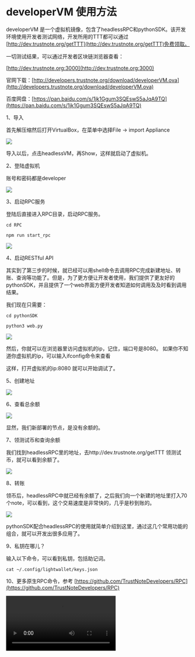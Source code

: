 # developerVM 使用方法

developerVM 是一个虚拟机镜像，包含了headlessRPC和pythonSDK。该开发环境使用开发者测试网络，开发所用的TTT都可以通过[http://dev.trustnote.org/getTTT](http://dev.trustnote.org/getTTT)免费领取。 

一切测试结果，可以通过开发者区块链浏览器查看：

[http://dev.trustnote.org:3000](http://dev.trustnote.org:3000)



官网下载：[http://developers.trustnote.org/download/developerVM.ova](http://developers.trustnote.org/download/developerVM.ova)

百度网盘：[https://pan.baidu.com/s/1jk1Ggum3SQEswS5aJqA9TQ](https://pan.baidu.com/s/1jk1Ggum3SQEswS5aJqA9TQ)




1、导入

首先解压缩然后打开VirtualBox，在菜单中选择File -> import Appliance

![](images/import%20vm.gif)

导入以后，点击headlessVM，再Show，这样就启动了虚拟机。



2、登陆虚拟机

账号和密码都是developer

![](images/login.gif)



3、启动RPC服务

登陆后直接进入RPC目录，启动RPC服务。

```
cd RPC

npm run start_rpc
```

![](images/start_rpc.gif)



4、启动RESTful API

其实到了第三步的时候，就已经可以用shell命令去调用RPC完成新建地址、转账、查询等功能了。但是，为了更方便让开发者使用，我们提供了更友好的pythonSDK，并且提供了一个web界面方便开发者知道如何调用及及时看到调用结果。

我们现在只需要：

```
cd pythonSDK

python3 web.py
```

![](images/start_resful_api.gif)

然后，你就可以在浏览器里访问虚拟机的ip，记住，端口号是8080。
如果你不知道你虚拟机的ip，可以输入ifconfig命令来查看

这样，打开虚拟机的ip:8080 就可以开始调试了。



5、创建地址

![](images/api_address.gif)



6、查看总余额

![](images/show_amount.gif)

显然，我们新部署的节点，是没有余额的。



7、领测试币和查询余额

我们找到headlessRPC里的地址，去http://dev.trustnote.org/getTTT 领测试币，就可以看到余额了。

![](images/show_amount_of_address.gif)



8、转账

领币后，headlessRPC中就已经有余额了，之后我们向一个新建的地址里打入70个note，可以看到，这个交易速度是非常快的，几乎是秒到账的。

![](images/payment.gif)

pythonSDK配合headlessRPC的使用就简单介绍到这里，通过这几个常用功能的组合，就可以开发出很多应用了。


9、私钥在哪儿？

输入以下命令，可以看到私钥，包括助记词。

```
cat ~/.config/lightwallet/keys.json
```

10、更多原生RPC命令，参考 [https://github.com/TrustNoteDevelopers/RPC](https://github.com/TrustNoteDevelopers/RPC)


<video controls="" autoplay="" name="media"><source src="http://developers.trustnote.org/videos/light.mp4" type="video/mp4"></video>
